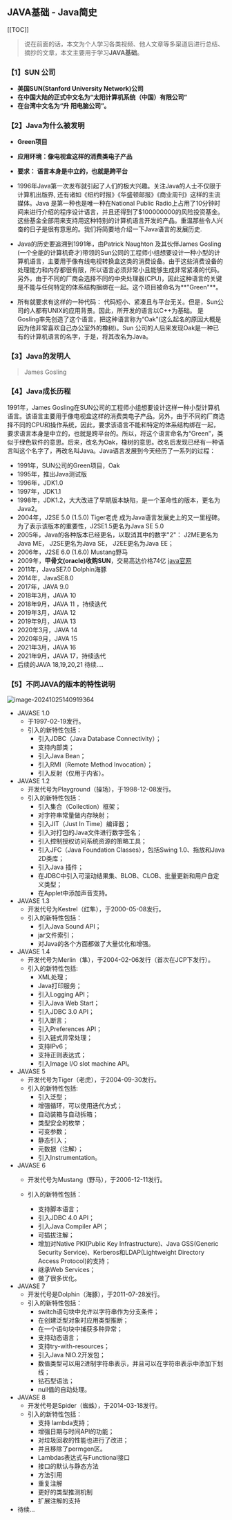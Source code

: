 ## JAVA基础 - Java简史

[[TOC]]

> 说在前面的话，本文为个人学习各类视频、他人文章等多渠道后进行总结、摘抄的文章，本文主要用于学习<b>JAVA基础</b>。

### 【1】SUN 公司
- <b>美国SUN(Stanford University Network)公司</b>
- <b>在中国大陆的正式中文名为“太阳计算机系统（中国）有限公司”</b>
- <b>在台湾中文名为“升 阳电脑公司”。</b>

### 【2】Java为什么被发明

- <b>Green项目</b>
- <b>应用环境：像电视盒这样的消费类电子产品</b>
- <b>要求： 语言本身是中立的，也就是跨平台</b>

- 1996年Java第一次发布就引起了人们的极大兴趣。关注Java的人士不仅限于计算机出版界, 还有诸如《纽约时报》《华盛顿邮报》《商业周刊》这样的主流媒体。Java 是第一种也是唯一种在National Public Radio上占用了10分钟时间来进行介绍的程序设计语言，并且还得到了$100000000的风险投资基金。这些基金全部用来支持用这种特别的计算机语言开发的产品。重温那些令人兴奋的日子是很有意思的。我们将简要地介绍一下Java语言的发展历史.
- Java的历史要追溯到1991年，由Patrick Naughton 及其伙伴James Gosling (一个全能的计算机奇才)带领的Sun公同的工程师小组想要设计一种小型的计算机语言，主要用于像有线电视转换盒这类的消费设备。由于这些消费设备的处理能力和内存都很有限，所以语言必须非常小且能够生成非常紧凑的代码。另外，由于不同的厂商会选择不同的中央处理器(CPU)，因此这种语言的关键是不能与任何特定的体系结构捆绑在一起。这个项目被命名为**"Green"**。
- 所有就要求有这样的一种代码： 代码短小、紧凑且与平台无关。但是，Sun公司的人都有UNIX的应用背景。因此，所开发的语言以C++为基础。 是Gosling率先创造了这个语言，把这种语言称为“Oak"(这么起名的原因大概是因为他非常喜欢自己办公室外的橡树)。Sun 公司的人后来发现Oak是一种已有的计算机语言的名字，于是，将其改名为Java。

### 【3】Java的发明人
> James  Gosling

### 【4】Java成长历程

1991年，James Gosling在SUN公司的工程师小组想要设计这样一种小型计算机语言。该语言主要用于像电视盒这样的消费类电子产品。另外，由于不同的厂商选择不同的CPU和操作系统，因此，要求该语言不能和特定的体系结构绑在一起，要求语言本身是中立的，也就是跨平台的。所以，将这个语言命名为“Green”，类似于绿色软件的意思。后来，改名为Oak，橡树的意思。改名后发现已经有一种语言叫这个名字了，再改名叫Java。Java语言发展到今天经历了一系列的过程：

- 1991年，SUN公司的Green项目，Oak
- 1995年，推出Java测试版
- 1996年，JDK1.0
- 1997年，JDK1.1
- 1998年，JDK1.2，大大改进了早期版本缺陷，是一个革命性的版本，更名为Java2。
- 2004年，J2SE 5.0 (1.5.0)  Tiger老虎 成为Java语言发展史上的又一里程碑。为了表示该版本的重要性，J2SE1.5更名为Java SE 5.0
- 2005年，Java的各种版本已经更名，以取消其中的数字"2"： J2ME更名为Java ME， J2SE更名为Java SE， J2EE更名为Java EE；
- 2006年，J2SE 6.0 (1.6.0)  Mustang野马
- 2009年，**甲骨文(oracle)收购SUN**，交易高达价格74亿  [java官网](https://blogs.oracle.com/java/)
- 2011年，JavaSE7.0   Dolphin海豚
- 2014年，JavaSE8.0
- 2017年，JAVA 9.0
- 2018年3月，JAVA 10
- 2018年9月，JAVA 11 ，持续迭代
- 2019年3月，JAVA 12
- 2019年9月，JAVA 13
- 2020年3月，JAVA 14
- 2020年9月，JAVA 15
- 2021年3月，JAVA 16
- 2021年9月，JAVA 17，持续迭代
- 后续的JAVA 18,19,20,21 待续….

### 【5】不同JAVA的版本的特性说明

![image-20241025140919364](../../../../../../../gitee/qianpz/docs/.vuepress/public/images/image-20241025140919364.png)

- JAVASE 1.0 
  -  于1997-02-19发行。
  - 引入的新特性包括：
    -    引入JDBC（Java Database Connectivity）；
    -   支持内部类；
    -    引入Java Bean；
    -    引入RMI（Remote Method Invocation）；
    -    引入反射（仅用于内省）。
- JAVASE 1.2
  - 开发代号为Playground（操场），于1998-12-08发行。
  - 引入的新特性包括：
    -    引入集合（Collection）框架；
    -    对字符串常量做内存映射；
    -    引入JIT（Just In Time）编译器；
    -    引入对打包的Java文件进行数字签名；
    -    引入控制授权访问系统资源的策略工具；
    -    引入JFC（Java Foundation Classes），包括Swing 1.0、拖放和Java 2D类库；
    -    引入Java 插件；
    -    在JDBC中引入可滚动结果集、BLOB、CLOB、批量更新和用户自定义类型；
    -    在Applet中添加声音支持。
- JAVASE 1.3 
  -   开发代号为Kestrel（红隼），于2000-05-08发行。
  - 引入的新特性包括：
    -    引入Java Sound API；
    -    jar文件索引；
    -    对Java的各个方面都做了大量优化和增强。
- JAVASE 1.4 
  - 开发代号为Merlin（隼），于2004-02-06发行（首次在JCP下发行）。
  - 引入的新特性包括:
    -    XML处理；
    -    Java打印服务；
    -    引入Logging API；
    -    引入Java Web Start；
    -    引入JDBC 3.0 API；
    -    引入断言；
    -    引入Preferences API；
    -    引入链式异常处理；
    -    支持IPv6；
    -    支持正则表达式；
    -    引入Image I/O slot machine API。
- JAVASE 5
  - 开发代号为Tiger（老虎），于2004-09-30发行。
  - 引入的新特性包括:
    -    引入泛型；
    -    增强循环，可以使用迭代方式；
    -    自动装箱与自动拆箱；
    -    类型安全的枚举；
    -    可变参数；
    -    静态引入；
    -    元数据（注解）；
    -    引入Instrumentation。
- JAVASE 6
  - 开发代号为Mustang（野马），于2006-12-11发行。

  - 引入的新特性包括：
    -    支持脚本语言；
    -    引入JDBC 4.0 API；
    -    引入Java Compiler API；
    -    可插拔注解；
    -    增加对Native PKI(Public Key Infrastructure)、Java GSS(Generic Security Service)、Kerberos和LDAP(Lightweight Directory Access   Protocol)的支持；
    -    继承Web Services；
    -    做了很多优化。
- JAVASE 7
  - 开发代号是Dolphin（海豚），于2011-07-28发行。
  - 引入的新特性包括：
    -    switch语句块中允许以字符串作为分支条件；
    -    在创建泛型对象时应用类型推断；
    -    在一个语句块中捕获多种异常；
    -    支持动态语言；
    -    支持try-with-resources；
    -    引入Java NIO.2开发包；
    -    数值类型可以用2进制字符串表示，并且可以在字符串表示中添加下划线；
    -    钻石型语法；
    -    null值的自动处理。
- JAVASE 8
  - 开发代号是Spider（蜘蛛），于2014-03-18发行。
  - 引入的新特性包括：
    -   支持 lambda支持；
    - 增强日期与时间API的功能；
    -    对垃圾回收的性能也进行了改进；
    -    并且移除了permgen区。
    -    Lambdas表达式与Functional接口
    -    接口的默认与静态方法
    -    方法引用
    -    重复注解
    -    更好的类型推测机制
    -    扩展注解的支持
- 待续…